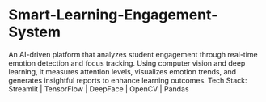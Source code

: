 # Smart-Learning-Engagement-System
An AI-driven platform that analyzes student engagement through real-time emotion detection and focus tracking. Using computer vision and deep learning, it measures attention levels, visualizes emotion trends, and generates insightful reports to enhance learning outcomes.  Tech Stack: Streamlit | TensorFlow | DeepFace | OpenCV | Pandas
